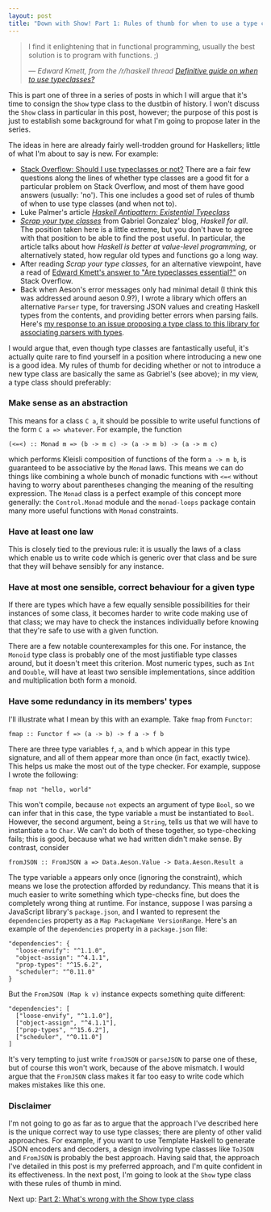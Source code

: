 ```yaml
---
layout: post
title: "Down with Show! Part 1: Rules of thumb for when to use a type class"
---
```


> I find it enlightening that in functional programming, usually the best
> solution is to program with functions. ;)
>
> &mdash; *Edward Kmett, from the /r/haskell thread [Definitive guide on when to use typeclasses?][]*

This is part one of three in a series of posts in which I will argue that it's
time to consign the `Show` type class to the dustbin of history. I won't
discuss the `Show` class in particular in this post, however; the purpose of
this post is just to establish some background for what I'm going to propose
later in the series.

The ideas in here are already fairly well-trodden ground for Haskellers; little
of what I'm about to say is new. For example:

* [Stack Overflow: Should I use typeclasses or not?][] There are a fair few
  questions along the lines of whether type classes are a good fit for a
  particular problem on Stack Overflow, and most of them have good answers
  (usually: 'no'). This one includes a good set of rules of thumb of when to
  use type classes (and when not to).
* Luke Palmer's article *[Haskell Antipattern: Existential Typeclass][]*
* *[Scrap your type classes][]* from Gabriel Gonzalez' blog, *Haskell for all*.
  The position taken here is a little extreme, but you don't have to agree with
  that position to be able to find the post useful. In particular, the article
  talks about how *Haskell is better at value-level programming,* or
  alternatively stated, how regular old types and functions go a long way.
* After reading *Scrap your type classes,* for an alternative viewpoint, have a
  read of [Edward Kmett's answer to "Are typeclasses essential?"][] on Stack
  Overflow.
* Back when Aeson's error messages only had minimal detail (I think this was
  addressed around aeson 0.9?), I wrote a library which offers an alternative
  `Parser` type, for traversing JSON values and creating Haskell types from the
  contents, and providing better errors when parsing fails. Here's [my response
  to an issue proposing a type class to this library for associating parsers
  with types][].

I would argue that, even though type classes are fantastically useful, it's
actually quite rare to find yourself in a position where introducing a new one
is a good idea. My rules of thumb for deciding whether or not to introduce a
new type class are basically the same as Gabriel's (see above); in my view, a
type class should preferably:

### Make sense as an abstraction

This means for a class `C a`, it should be possible to write useful functions
of the form `C a => whatever`. For example, the function
```
(<=<) :: Monad m => (b -> m c) -> (a -> m b) -> (a -> m c)
```
which performs Kleisli composition of functions of the form `a -> m b`, is
guaranteed to be associative by the `Monad` laws. This means we can do things
like combining a whole bunch of monadic functions with `<=<` without having to
worry about parentheses changing the meaning of the resulting expression.  The
`Monad` class is a perfect example of this concept more generally: the
`Control.Monad` module and the `monad-loops` package contain many more useful
functions with `Monad` constraints.

### Have at least one law

This is closely tied to the previous rule: it is usually the laws of a class
which enable us to write code which is generic over that class and be sure that
they will behave sensibly for any instance.

### Have at most one sensible, correct behaviour for a given type

If there are types which have a few equally sensible possibilities for their
instances of some class, it becomes harder to write code making use of that
class; we may have to check the instances individually before knowing that
they're safe to use with a given function.

There are a few notable counterexamples for this one. For instance, the
`Monoid` type class is probably one of the most justifiable type classes
around, but it doesn't meet this criterion. Most numeric types, such as `Int`
and `Double`, will have at least two sensible implementations, since addition
and multiplication both form a monoid.

### Have some redundancy in its members' types

I'll illustrate what I mean by this with an example. Take `fmap` from
`Functor`:
```
fmap :: Functor f => (a -> b) -> f a -> f b
```
There are three type variables `f`, `a`, and `b` which appear in this type
signature, and all of them appear more than once (in fact, exactly twice).
This helps us make the most out of the type checker. For example, suppose I
wrote the following:
```
fmap not "hello, world"
```
This won't compile, because `not` expects an argument of type `Bool`, so we can
infer that in this case, the type variable `a` must be instantiated to `Bool`.
However, the second argument, being a `String`, tells us that we will have to
instantiate `a` to `Char`. We can't do both of these together, so type-checking
fails; this is good, because what we had written didn't make sense.  By
contrast, consider
```
fromJSON :: FromJSON a => Data.Aeson.Value -> Data.Aeson.Result a
```
The type variable `a` appears only once (ignoring the constraint), which means
we lose the protection afforded by redundancy. This means that it is much
easier to write something which type-checks fine, but does the completely wrong
thing at runtime. For instance, suppose I was parsing a JavaScript library's
`package.json`, and I wanted to represent the `dependencies` property as a `Map
PackageName VersionRange`. Here's an example of the `dependencies` property in
a `package.json` file:
```
"dependencies": {
  "loose-envify": "^1.1.0",
  "object-assign": "^4.1.1",
  "prop-types": "^15.6.2",
  "scheduler": "^0.11.0"
}
```
But the `FromJSON (Map k v)` instance expects something quite different:
```
"dependencies": [
  ["loose-envify", "^1.1.0"],
  ["object-assign", "^4.1.1"],
  ["prop-types", "^15.6.2"],
  ["scheduler", "^0.11.0"]
]
```
It's very tempting to just write `fromJSON` or `parseJSON` to parse one of
these, but of course this won't work, because of the above mismatch. I would
argue that the `FromJSON` class makes it far too easy to write code which makes
mistakes like this one.

### Disclaimer

I'm not going to go as far as to argue that the approach I've described here is
the unique correct way to use type classes; there are plenty of other
valid approaches. For example, if you want to use Template Haskell to generate
JSON encoders and decoders, a design involving type classes like `ToJSON` and
`FromJSON` is probably the best approach. Having said that, the approach I've
detailed in this post is my preferred approach, and I'm quite confident in its
effectiveness. In the next post, I'm going to look at the `Show` type class
with these rules of thumb in mind.

Next up: [Part 2: What's wrong with the Show type class](../down-with-show-part-2/)

[Definitive guide on when to use typeclasses?]: https://www.reddit.com/r/haskell/comments/1j0awq/definitive_guide_on_when_to_use_typeclasses/
[Haskell Antipattern: Existential Typeclass]: https://lukepalmer.wordpress.com/2010/01/24/haskell-antipattern-existential-typeclass/
[Scrap your type classes]: http://www.haskellforall.com/2012/05/scrap-your-type-classes.html
[Stack Overflow: Should I use typeclasses or not?]: https://stackoverflow.com/questions/17100036/should-i-use-typeclasses-or-not
[Edward Kmett's answer to "Are typeclasses essential?"]: https://stackoverflow.com/questions/25855507/are-typeclasses-essential
[my response to an issue proposing a type class to this library for associating parsers with types]: https://github.com/hdgarrood/aeson-better-errors/issues/4#issuecomment-121549136
